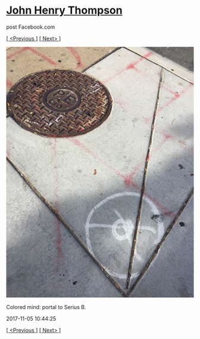 # [John Henry Thompson](../README.md)
post Facebook.com

[[ <Previous ]](2017-11-05-1.md) [[ Next> ]](2017-11-03-1.md)

[![](../media/2017-11-05/Timeline-Photos-Colored-mind-portal-to-Serius-B.jpg)](../README.md)

Colored mind: portal to Serius B.

2017-11-05 10:44:25

[[ <Previous ]](2017-11-05-1.md) [[ Next> ]](2017-11-03-1.md)